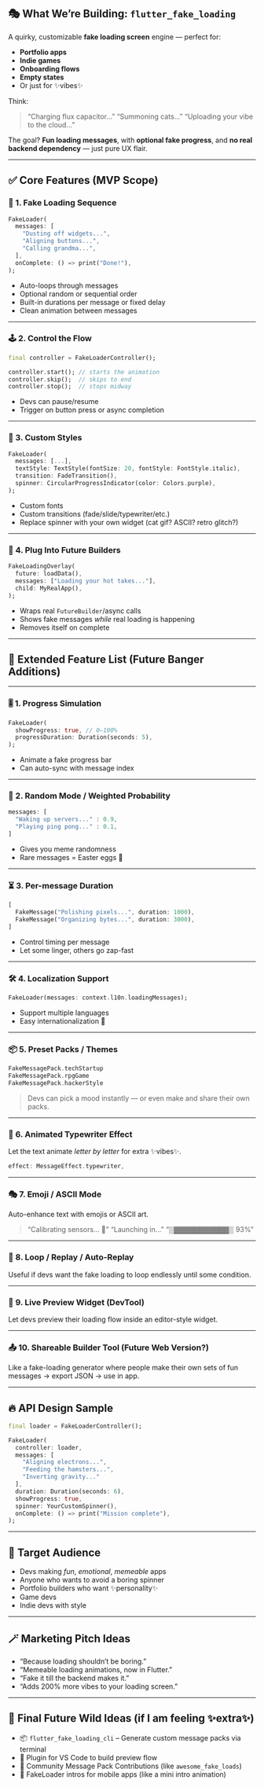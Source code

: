 ## 🎭 What We’re Building: `flutter_fake_loading`

A quirky, customizable **fake loading screen** engine — perfect for:

* **Portfolio apps**
* **Indie games**
* **Onboarding flows**
* **Empty states**
* Or just for ✨vibes✨

Think:

> “Charging flux capacitor...”
> “Summoning cats...”
> “Uploading your vibe to the cloud...”

The goal? **Fun loading messages**, with **optional fake progress**, and **no real backend dependency** — just pure UX flair.

---

## ✅ Core Features (MVP Scope)

### 🔁 1. **Fake Loading Sequence**

```dart
FakeLoader(
  messages: [
    "Dusting off widgets...",
    "Aligning buttons...",
    "Calling grandma...",
  ],
  onComplete: () => print("Done!"),
);
```

* Auto-loops through messages
* Optional random or sequential order
* Built-in durations per message or fixed delay
* Clean animation between messages

---

### 🕹️ 2. **Control the Flow**

```dart
final controller = FakeLoaderController();

controller.start(); // starts the animation
controller.skip();  // skips to end
controller.stop();  // stops midway
```

* Devs can pause/resume
* Trigger on button press or async completion

---

### 🎨 3. **Custom Styles**

```dart
FakeLoader(
  messages: [...],
  textStyle: TextStyle(fontSize: 20, fontStyle: FontStyle.italic),
  transition: FadeTransition(),
  spinner: CircularProgressIndicator(color: Colors.purple),
);
```

* Custom fonts
* Custom transitions (fade/slide/typewriter/etc.)
* Replace spinner with your own widget (cat gif? ASCII? retro glitch?)

---

### 🧪 4. **Plug Into Future Builders**

```dart
FakeLoadingOverlay(
  future: loadData(),
  messages: ["Loading your hot takes..."],
  child: MyRealApp(),
);
```

* Wraps real `FutureBuilder`/async calls
* Shows fake messages *while* real loading is happening
* Removes itself on complete

---

## 🌟 Extended Feature List (Future Banger Additions)

---

### 🎚️ 1. **Progress Simulation**

```dart
FakeLoader(
  showProgress: true, // 0–100%
  progressDuration: Duration(seconds: 5),
);
```

* Animate a fake progress bar
* Can auto-sync with message index

---

### 🎲 2. **Random Mode / Weighted Probability**

```dart
messages: [
  "Waking up servers..." : 0.9,
  "Playing ping pong..." : 0.1,
]
```

* Gives you meme randomness
* Rare messages = Easter eggs 🐣

---

### ⏳ 3. **Per-message Duration**

```dart
[
  FakeMessage("Polishing pixels...", duration: 1000),
  FakeMessage("Organizing bytes...", duration: 3000),
]
```

* Control timing per message
* Let some linger, others go zap-fast

---

### 🛠️ 4. **Localization Support**

```dart
FakeLoader(messages: context.l10n.loadingMessages);
```

* Support multiple languages
* Easy internationalization 💬

---

### 📦 5. **Preset Packs / Themes**

```dart
FakeMessagePack.techStartup
FakeMessagePack.rpgGame
FakeMessagePack.hackerStyle
```

> Devs can pick a mood instantly — or even make and share their own packs.

---

### 🧬 6. **Animated Typewriter Effect**

Let the text animate *letter by letter* for extra ✨vibes✨.

```dart
effect: MessageEffect.typewriter,
```

---

### 🎭 7. **Emoji / ASCII Mode**

Auto-enhance text with emojis or ASCII art.

> “Calibrating sensors… 🤖”
> “Launching in…”
> “▒▓▓▓▓▓▓▓▓▓▓▓▒ 93%”

---

### 🔄 8. **Loop / Replay / Auto-Replay**

Useful if devs want the fake loading to loop endlessly until some condition.

---

### 👀 9. **Live Preview Widget (DevTool)**

Let devs preview their loading flow inside an editor-style widget.

---

### 📤 10. **Shareable Builder Tool (Future Web Version?)**

Like a fake-loading generator where people make their own sets of fun messages → export JSON → use in app.

---

## 🔥 API Design Sample

```dart
final loader = FakeLoaderController();

FakeLoader(
  controller: loader,
  messages: [
    "Aligning electrons...",
    "Feeding the hamsters...",
    "Inverting gravity..."
  ],
  duration: Duration(seconds: 6),
  showProgress: true,
  spinner: YourCustomSpinner(),
  onComplete: () => print("Mission complete"),
);
```

---

## 🧠 Target Audience

* Devs making *fun*, *emotional*, *memeable* apps
* Anyone who wants to avoid a boring spinner
* Portfolio builders who want ✨personality✨
* Game devs
* Indie devs with style

---

## 🪄 Marketing Pitch Ideas

* “Because loading shouldn’t be boring.”
* “Memeable loading animations, now in Flutter.”
* “Fake it till the backend makes it.”
* “Adds 200% more vibes to your loading screen.”

---

## 🧪 Final Future Wild Ideas (if I am feeling ✨extra✨)

* 📦 `flutter_fake_loading_cli` – Generate custom message packs via terminal
* 📱 Plugin for VS Code to build preview flow
* 🤝 Community Message Pack Contributions (like `awesome_fake_loads`)
* 🎥 FakeLoader intros for mobile apps (like a mini intro animation)